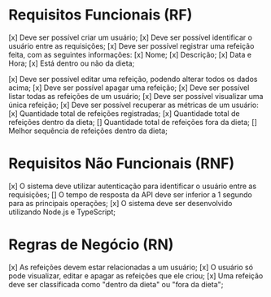 # Requisitos Funcionais (RF)

[x] Deve ser possível criar um usuário;
[x] Deve ser possível identificar o usuário entre as requisições;
[x] Deve ser possível registrar uma refeição feita, com as seguintes informações:
[x] Nome;
[x] Descrição;
[x] Data e Hora;
[x] Está dentro ou não da dieta;

[x] Deve ser possível editar uma refeição, podendo alterar todos os dados acima;
[x] Deve ser possível apagar uma refeição;
[x] Deve ser possível listar todas as refeições de um usuário;
[x] Deve ser possível visualizar uma única refeição;
[x] Deve ser possível recuperar as métricas de um usuário:
[x] Quantidade total de refeições registradas;
[x] Quantidade total de refeições dentro da dieta;
[] Quantidade total de refeições fora da dieta;
[] Melhor sequência de refeições dentro da dieta;


# Requisitos Não Funcionais (RNF)
[x] O sistema deve utilizar autenticação para identificar o usuário entre as requisições;
[] O tempo de resposta da API deve ser inferior a 1 segundo para as principais operações;
[x] O sistema deve ser desenvolvido utilizando Node.js e TypeScript;


# Regras de Negócio (RN)
[x] As refeições devem estar relacionadas a um usuário;
[x] O usuário só pode visualizar, editar e apagar as refeições que ele criou;
[x] Uma refeição deve ser classificada como "dentro da dieta" ou "fora da dieta";
